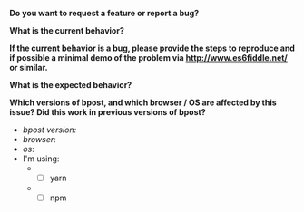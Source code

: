 <!-- This template was copied from facebook/react -->
__Do you want to request a feature or report a bug?__


__What is the current behavior?__


__If the current behavior is a bug, please provide the steps to reproduce and if possible a minimal demo of the problem via http://www.es6fiddle.net/ or similar.__


__What is the expected behavior?__


__Which versions of bpost, and which browser / OS are affected by this issue? Did this work in previous versions of bpost?__
* _bpost version:_
* _browser_:
* _os_:
* I'm using:
  * - [ ] yarn
  * - [ ] npm

